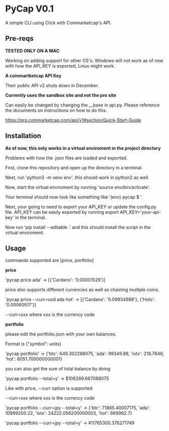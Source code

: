 # PyCap V0.1

A simple CLI using Click with Coinmarketcap's API.

## Pre-reqs

**TESTED ONLY ON A MAC**

Working on adding support for other OS's. Windows will not work as of now with how the API_KEY is exported, Linux might work.

**A coinmartketcap API Key**

Their public API v2 shuts down in December.

**Currently uses the sandbox site and not the pro site**

Can easily be changed by changing the \_\_base in api.py. Please reference the documents on instructions on how to do this.

https://pro.coinmarketcap.com/api/v1#section/Quick-Start-Guide

## Installation

**As of now, this only works in a virtual enviroment in the project directory**

Problems with how the .json files are loaded and exported.

First, clone this repository and open up the directory in a terminal.

Next, run 'python3 -m venv env'. this should work in python2 as well.

Now, start the virtual enviroment by running 'source env/bin/activate'.

Your terminal should now look like something like '(env) pycap $ '.

Next, your going to need to export your API_KEY or update the config.py file.
API_KEY can be easily exported by running export API_KEY='your-api-key' in the terminal.

Now run 'pip install --editable .' and this should install the script in the virtual enviroment.

## Usage

commands supported are [price, portfolio]

**price**

'pycap price ada' -> [{'Cardano': '0.00001529'}]

price also supports different currencies as well as chaining mulitple coins.

'pycap price --curr=usd ada hot' -> [{'Cardano': '0.09934988'}, {'Holo': '0.00060517'}]

--curr=xxx where xxx is the currency code

**portfolio**

please edit the portfolio.json with your own balances.

Format is {"symbol": units}

'pycap portfolio' -> {'btc': 649.302288075, 'ada': 99349.88, 'iotx': 218.7848, 'hot': 6051.700000000001}

you can also get the sum of total balance by doing

'pycap portfolio --total=y' -> $106269.667088075

Like with price, --curr option is supported

--curr=xxx where xxx is the currency code

'pycap portfolio --curr=jpy --total=y' -> {'btc': 71885.40007175, 'ada': 10999200.22, 'iotx': 24222.056200000003, 'hot': 669992.7}

'pycap portfolio --curr=jpy --total=y' -> ¥11765300.376271749
